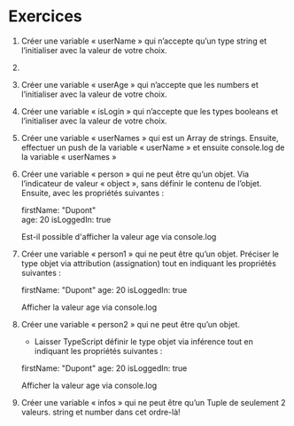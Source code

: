 # Exercices
1. Créer une variable « userName » qui n’accepte qu’un type string et l’initialiser avec la valeur de votre choix.
2. 
3. Créer une variable « userAge » qui n’accepte que les  numbers et l’initialiser avec la valeur de votre choix.
   
4. Créer une variable « isLogin » qui n’accepte que les  types booleans et l’initialiser avec la valeur de votre choix.
   
5. Créer une variable « userNames » qui est un Array de strings. 
   Ensuite, effectuer un push de la variable « userName » et ensuite console.log de la variable « userNames »

6. Créer une variable « person » qui ne peut être qu’un objet.
   Via l’indicateur de valeur « object », sans définir le contenu de l’objet. Ensuite, avec les propriétés suivantes :

    firstName: "Dupont"  
    age: 20
    isLoggedIn: true

    Est-il possible d'afficher la valeur age via console.log

7. Créer une variable « person1 » qui ne peut être qu’un objet.
    Préciser le type objet via attribution (assignation) tout en indiquant les propriétés suivantes :
    
    firstName: "Dupont"
    age: 20
    isLoggedIn: true

    Afficher la valeur age via console.log

8. Créer une variable « person2 » qui ne peut être qu’un objet.
    - Laisser TypeScript définir le type objet via inférence tout  en indiquant les propriétés suivantes :
    
    firstName: "Dupont"
    age: 20
    isLoggedIn: true

    Afficher la valeur age via console.log

9.  Créer une variable « infos » qui ne peut être qu’un Tuple de seulement 2 valeurs. string et number dans cet ordre-là!

